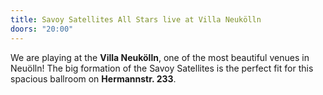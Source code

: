 ```yaml
---
title: Savoy Satellites All Stars live at Villa Neukölln
doors: "20:00"
---
```

We are playing at the **Villa Neukölln**, one of the most beautiful venues in Neuölln! 
The big formation of the Savoy Satellites is the perfect fit for this spacious ballroom on **Hermannstr. 233**.
